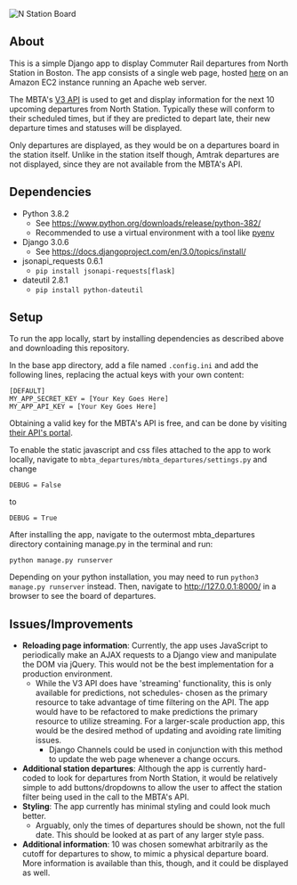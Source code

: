 ![N Station Board](https://upload.wikimedia.org/wikipedia/commons/8/8b/North_Station_departure_board%2C_December_2011.jpg)

## About
This is a simple Django app to display Commuter Rail departures from North Station in Boston. The app consists of a single web page, hosted [here](http://ec2-18-224-137-245.us-east-2.compute.amazonaws.com/) on an Amazon EC2 instance running an Apache web server.

The MBTA's [V3 API](https://www.mbta.com/developers/v3-api) is used to get and display information for the next 10 upcoming departures from North Station. Typically these will conform to their scheduled times, but if they are predicted to depart late, their new departure times and statuses will be displayed.

Only departures are displayed, as they would be on a departures board in the station itself. Unlike in the station itself though, Amtrak departures are not displayed, since they are not available from the MBTA's API.

## Dependencies
- Python 3.8.2
  - See https://www.python.org/downloads/release/python-382/
  - Recommended to use a virtual environment with a tool like [pyenv](https://github.com/pyenv/pyenv)
- Django 3.0.6
  - See https://docs.djangoproject.com/en/3.0/topics/install/
- jsonapi_requests 0.6.1
  - `pip install jsonapi-requests[flask]`
- dateutil 2.8.1
  - `pip install python-dateutil`

## Setup
To run the app locally, start by installing dependencies as described above and downloading this repository.

In the base app directory, add a file named `.config.ini` and add the following lines, replacing the actual keys with your own content:

```
[DEFAULT]
MY_APP_SECRET_KEY = [Your Key Goes Here]
MY_APP_API_KEY = [Your Key Goes Here]
```

Obtaining a valid key for the MBTA's API is free, and can be done by visiting [their API's portal](https://api-v3.mbta.com/).

To enable the static javascript and css files attached to the app to work locally, navigate to `mbta_departures/mbta_departures/settings.py` and change

`DEBUG = False`

to

`DEBUG = True`

After installing the app, navigate to the outermost mbta_departures directory containing manage.py in the terminal and run:

`python manage.py runserver`

Depending on your python installation, you may need to run `python3 manage.py runserver` instead. Then, navigate to http://127.0.0.1:8000/ in a browser to see the board of departures.

## Issues/Improvements
- **Reloading page information**: Currently, the app uses JavaScript to periodically make an AJAX requests to a Django view and manipulate the DOM via jQuery. This would not be the best implementation for a production environment.
  - While the V3 API does have 'streaming' functionality, this is only available for predictions, not schedules- chosen as the primary resource to take advantage of time filtering on the API. The app would have to be refactored to make predictions the primary resource to utilize streaming. For a larger-scale production app, this would be the desired method of updating and avoiding rate limiting issues.
    - Django Channels could be used in conjunction with this method to update the web page whenever a change occurs.
- **Additional station departures**: Although the app is currently hard-coded to look for departures from North Station, it would be relatively simple to add buttons/dropdowns to allow the user to affect the station filter being used in the call to the MBTA's API.
- **Styling**: The app currently has minimal styling and could look much better.
  - Arguably, only the times of departures should be shown, not the full date. This should be looked at as part of any larger style pass.
- **Additional information**: 10 was chosen somewhat arbitrarily as the cutoff for departures to show, to mimic a physical departure board. More information is available than this, though, and it could be displayed as well.
